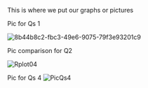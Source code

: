 This is where we put our graphs or pictures 

Pic for Qs 1

![8b44b8c2-fbc3-49e6-9075-79f3e93201c9](https://github.com/user-attachments/assets/5dec2464-330a-4743-a8b4-4a44b2cec4ac)

Pic comparison for Q2

![Rplot04](https://github.com/user-attachments/assets/43b1dd25-6764-4569-9e5c-e6a57bb2cd26)


Pic for Qs 4
![PicQs4](https://github.com/user-attachments/assets/7a029638-cae5-46ee-86bf-53639bf3c3e7)


